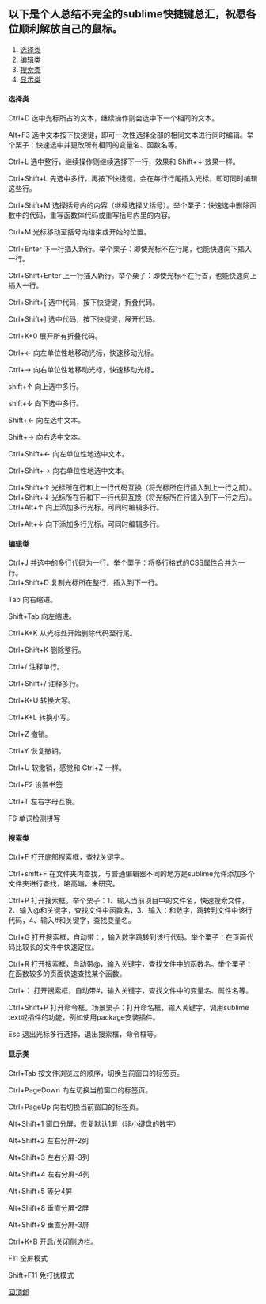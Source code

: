 <a name='回顶部'></a>  
## 以下是个人总结不完全的sublime快捷键总汇，祝愿各位顺利解放自己的鼠标。
1. [选择类](#选择类)  
2. [编辑类](#编辑类)  
3. [搜索类](#搜索类)  
4. [显示类](#显示类)  
<a name='选择类'></a>
#### 选择类
Ctrl+D  选中光标所占的文本，继续操作则会选中下一个相同的文本。  

Alt+F3  选中文本按下快捷键，即可一次性选择全部的相同文本进行同时编辑。举个栗子：快速选中并更改所有相同的变量名、函数名等。 

Ctrl+L  选中整行，继续操作则继续选择下一行，效果和 Shift+↓ 效果一样。

Ctrl+Shift+L  先选中多行，再按下快捷键，会在每行行尾插入光标，即可同时编辑这些行。 

Ctrl+Shift+M  选择括号内的内容（继续选择父括号）。举个栗子：快速选中删除函数中的代码，重写函数体代码或重写括号内里的内容。  

Ctrl+M  光标移动至括号内结束或开始的位置。  

Ctrl+Enter  下一行插入新行。举个栗子：即使光标不在行尾，也能快速向下插入一行。  

Ctrl+Shift+Enter  上一行插入新行。举个栗子：即使光标不在行首，也能快速向上插入一行。 

Ctrl+Shift+[  选中代码，按下快捷键，折叠代码。  

Ctrl+Shift+]  选中代码，按下快捷键，展开代码。  

Ctrl+K+0  展开所有折叠代码。  

Ctrl+←  向左单位性地移动光标，快速移动光标。  

Ctrl+→  向右单位性地移动光标，快速移动光标。  

shift+↑  向上选中多行。  

shift+↓  向下选中多行。  

Shift+←  向左选中文本。  

Shift+→  向右选中文本。  

Ctrl+Shift+←  向左单位性地选中文本。  

Ctrl+Shift+→  向右单位性地选中文本。  

Ctrl+Shift+↑  光标所在行和上一行代码互换（将光标所在行插入到上一行之前）。  
Ctrl+Shift+↓  光标所在行和下一行代码互换（将光标所在行插入到下一行之后）。  
Ctrl+Alt+↑  向上添加多行光标，可同时编辑多行。  

Ctrl+Alt+↓  向下添加多行光标，可同时编辑多行。  

<a name='编辑类'></a>
#### 编辑类

Ctrl+J  并选中的多行代码为一行。举个栗子：将多行格式的CSS属性合并为一行。  
Ctrl+Shift+D  复制光标所在整行，插入到下一行。  

Tab  向右缩进。 

Shift+Tab  向左缩进。

Ctrl+K+K  从光标处开始删除代码至行尾。

Ctrl+Shift+K  删除整行。

Ctrl+/  注释单行。

Ctrl+Shift+/  注释多行。

Ctrl+K+U  转换大写。

Ctrl+K+L  转换小写。

Ctrl+Z  撤销。

Ctrl+Y  恢复撤销。

Ctrl+U  软撤销，感觉和 Gtrl+Z 一样。

Ctrl+F2  设置书签

Ctrl+T  左右字母互换。

F6  单词检测拼写

<a name='搜索类'></a>
#### 搜索类

Ctrl+F  打开底部搜索框，查找关键字。

Ctrl+shift+F  在文件夹内查找，与普通编辑器不同的地方是sublime允许添加多个文件夹进行查找，略高端，未研究。

Ctrl+P  打开搜索框。举个栗子：1、输入当前项目中的文件名，快速搜索文件，2、输入@和关键字，查找文件中函数名，3、输入：和数字，跳转到文件中该行代码，4、输入#和关键字，查找变量名。

Ctrl+G  打开搜索框，自动带：，输入数字跳转到该行代码。举个栗子：在页面代码比较长的文件中快速定位。

Ctrl+R  打开搜索框，自动带@，输入关键字，查找文件中的函数名。举个栗子：在函数较多的页面快速查找某个函数。

Ctrl+： 打开搜索框，自动带#，输入关键字，查找文件中的变量名、属性名等。

Ctrl+Shift+P  打开命令框。场景栗子：打开命名框，输入关键字，调用sublime text或插件的功能，例如使用package安装插件。

Esc 退出光标多行选择，退出搜索框，命令框等。

<a name='显示类'></a>
#### 显示类

Ctrl+Tab  按文件浏览过的顺序，切换当前窗口的标签页。

Ctrl+PageDown  向左切换当前窗口的标签页。

Ctrl+PageUp  向右切换当前窗口的标签页。

Alt+Shift+1  窗口分屏，恢复默认1屏（非小键盘的数字）

Alt+Shift+2  左右分屏-2列

Alt+Shift+3  左右分屏-3列

Alt+Shift+4  左右分屏-4列

Alt+Shift+5  等分4屏

Alt+Shift+8  垂直分屏-2屏

Alt+Shift+9  垂直分屏-3屏

Ctrl+K+B  开启/关闭侧边栏。

F11  全屏模式

Shift+F11  免打扰模式  

[回顶部](#回顶部)